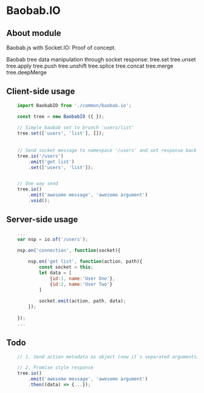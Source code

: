 # Baobab.IO

## About module
Baobab.js with Socket.IO: Proof of concept.

Baobab tree data manipulation through socket response:
tree.set
tree.unset
tree.apply
tree.push
tree.unshift
tree.splice
tree.concat
tree.merge
tree.deepMerge


## Client-side usage

```js
    import BaobabIO from './common/baobab.io';

    const tree = new BaobabIO ({ });
    
    // Simple baobab set to brunch 'users/list' 
    tree.set(['users', 'list'], []);
    
    
    // Send socket message to namespace '/users' and set response back to baobab tree branch 'users/list'  
    tree.io('/users')
        .emit('get list')
        .set(['users', 'list']);


    // One way send  
    tree.io()
        .emit('awesome message', 'awesome argument')
        .void();

```

## Server-side usage

```js
    ...
    var nsp = io.of('/users');

    nsp.on('connection', function(socket){
    
        nsp.on('get list', function(action, path){
            const socket = this;
            let data = [
                {id:1, name:'User One'},
                {id:2, name:'User Two'}
            ]
            
            socket.emit(action, path, data);
        });
        
    });
    ...
```

## Todo
```js
    // 1. Send action metadata as object (now it`s separated arguments)

    // 2. Promise style response 
    tree.io()
        .emit('awesome message', 'awesome argument')
        .then((data) => {...});
```
